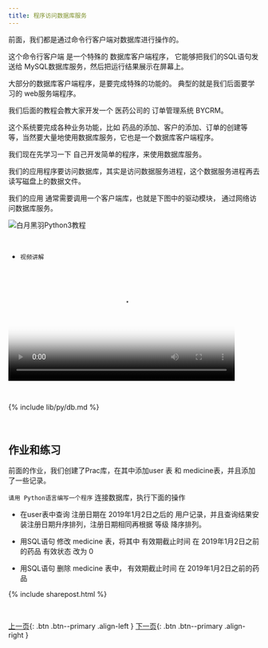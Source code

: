 ```yaml
---
title: 程序访问数据库服务
---
```



前面，我们都是通过命令行客户端对数据库进行操作的。

这个命令行客户端 是一个特殊的 数据库客户端程序， 它能够把我们的SQL语句发送给 MySQL数据库服务，然后把运行结果展示在屏幕上。

大部分的数据库客户端程序，是要完成特殊的功能的。 典型的就是我们后面要学习的 web服务端程序。

我们后面的教程会教大家开发一个 医药公司的 订单管理系统 BYCRM。 

这个系统要完成各种业务功能，比如 药品的添加、客户的添加、订单的创建等等，当然要大量地使用数据库服务，它也是一个数据库客户端程序。

我们现在先学习一下 自己开发简单的程序，来使用数据库服务。

我们的应用程序要访问数据库，其实是访问数据服务进程，这个数据服务进程再去读写磁盘上的数据文件。

我们的应用 通常需要调用一个客户端库，也就是下图中的驱动模块， 通过网络访问数据库服务。


![白月黑羽Python3教程](https://user-images.githubusercontent.com/36257654/37466758-8777e66e-2899-11e8-96f9-ab39b41c73c2.png)




<br>

- ```视频讲解``` 

<video src="http://v.python666.vip/video/o/mysql/mpmysql-06-1.mp4"  style="width: 90%;" controls controlsList="nodownload" oncontextmenu="return false;" preload="metadata" poster="{{ site.video_cover }}"></video>

<br>







{% include lib/py/db.md %}








<br>

## 作业和练习

前面的作业，我们创建了Prac库，在其中添加user 表 和 medicine表，并且添加了一些记录。


 ```请用 Python语言编写一个程序```   连接数据库，执行下面的操作

- 在user表中查询 注册日期在 2019年1月2日之后的 用户记录，并且查询结果安装注册日期升序排列，注册日期相同再根据 等级 降序排列。

- 用SQL语句 修改 medicine 表，将其中 有效期截止时间 在 2019年1月2日之前的药品 有效状态 改为 0


- 用SQL语句 删除 medicine 表中， 有效期截止时间 在 2019年1月2日之前的药品



{% include sharepost.html %}

<br>

[上一页](/doc/tutorial/o/mysql/05/){: .btn .btn--primary .align-left }
[下一页](/doc/tutorial/o/mysql/07/){: .btn .btn--primary .align-right }